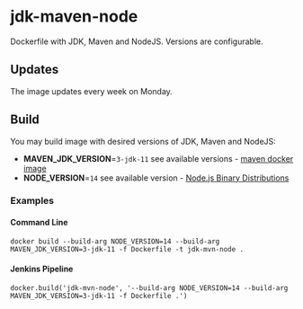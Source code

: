 # jdk-maven-node
Dockerfile with JDK, Maven and NodeJS. Versions are configurable.

## Updates

The image updates every week on Monday.

## Build

You may build image with desired versions of JDK, Maven and NodeJS:
- **MAVEN_JDK_VERSION**=`3-jdk-11` see available versions - [maven docker image](https://hub.docker.com/_/maven/)
- **NODE_VERSION**=`14` see available version - [Node.js Binary Distributions](https://github.com/nodesource/distributions/blob/master/README.md#debinstall)

### Examples

#### Command Line

`docker build --build-arg NODE_VERSION=14 --build-arg MAVEN_JDK_VERSION=3-jdk-11 -f Dockerfile -t jdk-mvn-node .`

#### Jenkins Pipeline

`docker.build('jdk-mvn-node', '--build-arg NODE_VERSION=14 --build-arg MAVEN_JDK_VERSION=3-jdk-11 -f Dockerfile .')`
